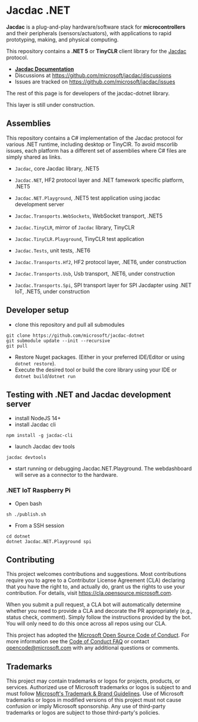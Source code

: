 # Jacdac .NET

**Jacdac** is a plug-and-play hardware/software stack 
for **microcontrollers** and their peripherals (sensors/actuators), 
with applications to rapid prototyping, making, and physical computing. 

This repository contains a **.NET 5** or **TinyCLR** client library for the [Jacdac](https://aka.ms/jacdac) protocol.

* **[Jacdac Documentation](https://aka.ms/jacdac/)**
* Discussions at https://github.com/microsoft/jacdac/discussions
* Issues are tracked on https://github.com/microsoft/jacdac/issues

The rest of this page is for developers of the jacdac-dotnet library.

This layer is still under construction.

## Assemblies

This repository contains a C# implementation of the Jacdac protocol for various .NET runtime, including desktop or TinyClR.
To avoid mscorlib issues, each platform has a different set of assemblies where C# files are simply shared as links.

  - `Jacdac`, core Jacdac library, .NET5
  - `Jacdac.NET`, HF2 protocol layer and .NET famework specific platform, .NET5
  - `Jacdac.NET.Playground`, .NET5 test application using jacdac development server
  - `Jacdac.Transports.WebSockets`, WebSocket transport, .NET5
  - `Jacdac.TinyCLR`, mirror of `Jacdac` library, TinyCLR
  - `Jacdac.TinyCLR.Playground`, TinyCLR test application
  - `Jacdac.Tests`, unit tests, .NET6

  - `Jacdac.Transports.Hf2`, HF2 protocol layer, .NET6, under construction
  - `Jacdac.Transports.Usb`, Usb transport, .NET6, under construction
  - `Jacdac.Transports.Spi`, SPI transport layer for SPI Jacdapter using .NET IoT, .NET5, under construction

## Developer setup

* clone this repository and pull all submodules
```
git clone https://github.com/microsoft/jacdac-dotnet
git submodule update --init --recursive
git pull
```

* Restore Nuget packages. (Either in your preferred IDE/Editor or using `dotnet restore`).
* Execute the desired tool or build the core library using your IDE or `dotnet build`/`dotnet run`

## Testing with .NET and Jacdac development server

* install NodeJS 14+
* install Jacdac cli
```
npm install -g jacdac-cli
```

* launch Jacdac dev tools
```
jacdac devtools
```

* start running or debugging Jacdac.NET.Playground. The webdashboard will serve as a connector to the hardware.

### .NET IoT Raspberry Pi

* Open bash

```
sh ./publish.sh
```

* From a SSH session
```
cd dotnet
dotnet Jacdac.NET.Playground spi
```

## Contributing

This project welcomes contributions and suggestions.  Most contributions require you to agree to a
Contributor License Agreement (CLA) declaring that you have the right to, and actually do, grant us
the rights to use your contribution. For details, visit https://cla.opensource.microsoft.com.

When you submit a pull request, a CLA bot will automatically determine whether you need to provide
a CLA and decorate the PR appropriately (e.g., status check, comment). Simply follow the instructions
provided by the bot. You will only need to do this once across all repos using our CLA.

This project has adopted the [Microsoft Open Source Code of Conduct](https://opensource.microsoft.com/codeofconduct/).
For more information see the [Code of Conduct FAQ](https://opensource.microsoft.com/codeofconduct/faq/) or
contact [opencode@microsoft.com](mailto:opencode@microsoft.com) with any additional questions or comments.

## Trademarks

This project may contain trademarks or logos for projects, products, or services. Authorized use of Microsoft 
trademarks or logos is subject to and must follow 
[Microsoft's Trademark & Brand Guidelines](https://www.microsoft.com/en-us/legal/intellectualproperty/trademarks/usage/general).
Use of Microsoft trademarks or logos in modified versions of this project must not cause confusion or imply Microsoft sponsorship.
Any use of third-party trademarks or logos are subject to those third-party's policies.
